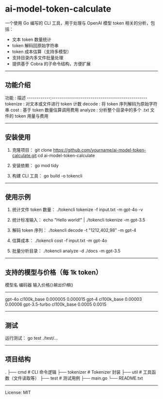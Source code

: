 ai-model-token-calculate
=========================

一个使用 Go 编写的 CLI 工具，用于处理与 OpenAI 模型 token 相关的分析，包括：

- 文本 token 数量统计
- token 解码回原始字符串
- token 成本估算（支持多模型）
- 支持目录内多文件批量处理
- 提供基于 Cobra 的子命令结构，方便扩展

----------------------------------------
功能介绍
----------------------------------------

功能        : 描述
------------:-------------------------------------------------
tokenize    : 对文本或文件进行 token 计数
decode      : 将 token 序列解码为原始字符串
cost        : 基于 token 数量估算调用费用
analyze     : 分析整个目录中的多个 .txt 文件的 token 用量与费用

----------------------------------------
安装使用
----------------------------------------

1. 克隆项目：
   git clone https://github.com/yourname/ai-model-token-calculate.git
   cd ai-model-token-calculate

2. 安装依赖：
   go mod tidy

3. 构建 CLI 工具：
   go build -o tokencli

----------------------------------------
使用示例
----------------------------------------

1. 统计文件 token 数量：
   ./tokencli tokenize -f input.txt -m gpt-4o -v

2. 统计标准输入：
   echo "Hello world!" | ./tokencli tokenize -m gpt-3.5

3. 解码 token 序列：
   ./tokencli decode -t "1212,402,98" -m gpt-4

4. 估算成本：
   ./tokencli cost -f input.txt -m gpt-4o

5. 批量分析目录：
   ./tokencli analyze -d ./docs -m gpt-3.5

----------------------------------------
支持的模型与价格（每 1k token）
----------------------------------------

模型名         编码器         输入价格($)    输出价格($)
-------------  -------------  -------------  --------------
gpt-4o         cl100k_base    0.000005       0.000015
gpt-4          cl100k_base    0.00003        0.00006
gpt-3.5-turbo  cl100k_base    0.0005         0.0015

----------------------------------------
测试
----------------------------------------

运行测试：
go test ./test/...

----------------------------------------
项目结构
----------------------------------------

.
├── cmd          # CLI 命令逻辑
├── tokenizer    # Tokenizer 封装
├── util         # 工具函数（文件读取等）
├── test         # 测试用例
├── main.go
└── README.txt

----------------------------------------
License: MIT

